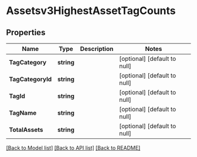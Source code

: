 # Assetsv3HighestAssetTagCounts

## Properties
Name | Type | Description | Notes
------------ | ------------- | ------------- | -------------
**TagCategory** | **string** |  | [optional] [default to null]
**TagCategoryId** | **string** |  | [optional] [default to null]
**TagId** | **string** |  | [optional] [default to null]
**TagName** | **string** |  | [optional] [default to null]
**TotalAssets** | **string** |  | [optional] [default to null]

[[Back to Model list]](../README.md#documentation-for-models) [[Back to API list]](../README.md#documentation-for-api-endpoints) [[Back to README]](../README.md)

